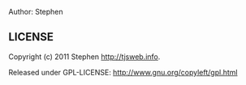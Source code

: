 Author: Stephen

## LICENSE 

Copyright (c) 2011 Stephen http://tjsweb.info.

Released under GPL-LICENSE: http://www.gnu.org/copyleft/gpl.html

